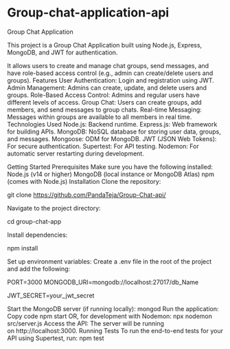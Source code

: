 # Group-chat-application-api

Group Chat Application 

This project is a Group Chat Application built using Node.js, Express, MongoDB, and JWT for authentication. 

It allows users to create and manage chat groups, send messages, and have role-based access control (e.g., admin can create/delete users and groups).
Features User Authentication: 
Login and registration using JWT. 
Admin Management: Admins can create, update, and delete users and groups. 
Role-Based Access Control: Admins and regular users have different levels of access. 
Group Chat: Users can create groups, add members, and send messages to group chats. 
Real-time Messaging: Messages within groups are available to all members in real time. 
Technologies Used 
Node.js: Backend runtime. 
Express.js: Web framework for building APIs. 
MongoDB: NoSQL database for storing user data, groups, and messages. 
Mongoose: ODM for MongoDB. 
JWT (JSON Web Tokens): For secure authentication. 
Supertest: For API testing. Nodemon: For automatic server restarting during development. 

Getting Started Prerequisites Make sure you have the following installed:
Node.js (v14 or higher) MongoDB (local instance or MongoDB Atlas) npm (comes with Node.js) 
Installation Clone the repository: 

git clone https://github.com/PandaTeja/Group-Chat-api/

Navigate to the project directory: 

cd group-chat-app

Install dependencies:

npm install 

Set up environment variables:
Create a .env file in the root of the project and add the following:

PORT=3000
MONGODB_URI=mongodb://localhost:27017/db_Name 

JWT_SECRET=your_jwt_secret

Start the MongoDB server (if running locally): mongod
Run the application: Copy code npm start
OR, for development with Nodemon: npx nodemon src/server.js
Access the API:
The server will be running on http://localhost:3000.
Running Tests
To run the end-to-end tests for your API using Supertest, run: npm test
